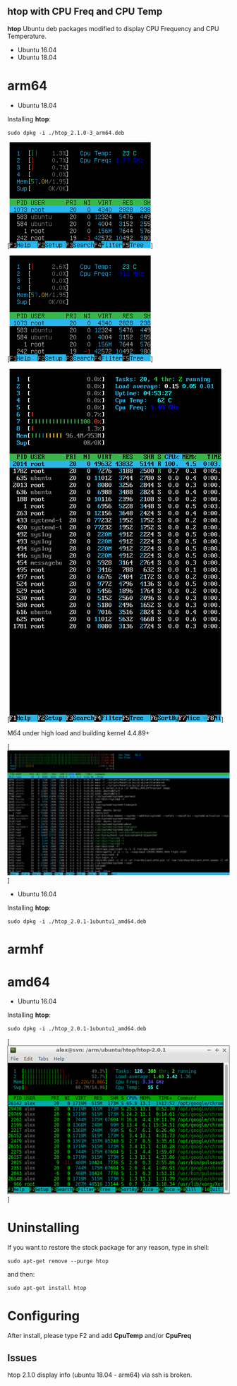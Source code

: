 htop with CPU Freq and CPU Temp
-------------------------------

**htop** Ubuntu deb packages modified to display CPU Frequency and CPU Temperature.

* Ubuntu 16.04
* Ubuntu 18.04


# arm64

* Ubuntu 18.04

Installing **htop**:

	sudo dpkg -i ./htop_2.1.0-3_arm64.deb 


[![htop](https://github.com/avafinger/htop/raw/master/img/arm64-htop-2.1.0-2.png)]

[![htop](https://github.com/avafinger/htop/raw/master/img/arm-64-htop-2.1.0.png)]

[![htop](https://github.com/avafinger/htop/raw/master/img/arm64-htop-f3.png)]

M64 under high load and building kernel 4.4.89+

[![htop](https://github.com/avafinger/htop/raw/master/img/m64_build.png)]


* Ubuntu 16.04

Installing **htop**:

	sudo dpkg -i ./htop_2.0.1-1ubuntu1_amd64.deb 


# armhf



# amd64

* Ubuntu 16.04

Installing **htop**:

	sudo dpkg -i ./htop_2.0.1-1ubuntu1_amd64.deb 


[![htop](https://github.com/avafinger/htop/raw/master/img/amd64-htop-2.0.1.png)]


# Uninstalling

If you want to restore the stock package for any reason, type in shell:

	sudo apt-get remove --purge htop

and then:

	sudo apt-get install htop

# Configuring

After install, please type F2 and add **CpuTemp** and/or **CpuFreq**


Issues
------
htop 2.1.0 display info (ubuntu 18.04 - arm64) via ssh is broken.